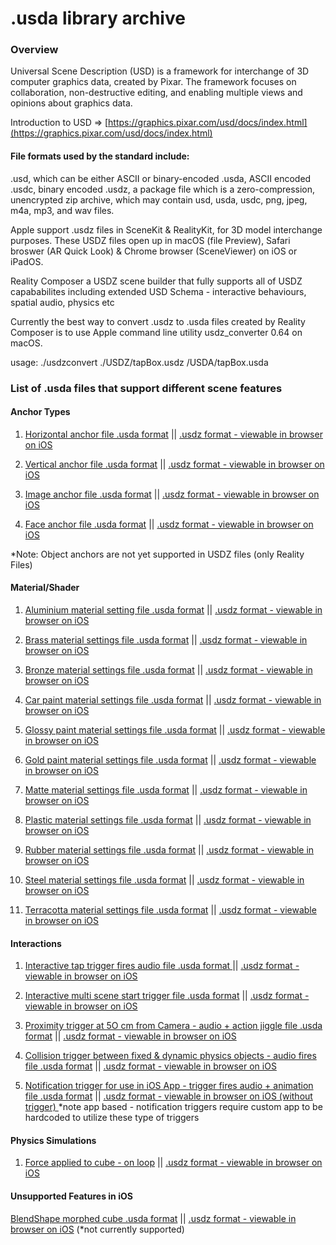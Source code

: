 # .usda library archive

### Overview

Universal Scene Description (USD) is a framework for interchange of 3D computer graphics data, created by Pixar. The framework focuses on collaboration, non-destructive editing, and enabling multiple views and opinions about graphics data.  

Introduction to USD => [https://graphics.pixar.com/usd/docs/index.html](https://graphics.pixar.com/usd/docs/index.html)

#### File formats used by the standard include:

.usd, which can be either ASCII or binary-encoded
.usda, ASCII encoded
.usdc, binary encoded
.usdz, a package file which is a zero-compression, unencrypted zip archive, which may contain usd, usda, usdc, png, jpeg, m4a, mp3, and wav files.

Apple support .usdz files in SceneKit & RealityKit, for 3D model interchange purposes. These USDZ files open up in macOS (file Preview),  Safari broswer (AR Quick Look)  & Chrome browser (SceneViewer) on iOS or iPadOS. 

Reality Composer a USDZ scene builder that fully supports all of USDZ capababilites including extended USD Schema  - interactive behaviours, spatial audio, physics etc 

Currently the best way to convert .usdz to .usda files created by Reality Composer is to use Apple command line utility usdz_converter 0.64 on macOS. 

usage: ./usdzconvert ./USDZ/tapBox.usdz /USDA/tapBox.usda

### List of .usda files that support different scene features

#### Anchor Types

1. [Horizontal anchor file .usda format](https://github.com/wave-electron/usda_files/blob/master/horizontal_anchor.usda)   ||  [.usdz format - viewable in browser on iOS](https://usdzshare.com/?ug-gallery=photo-detail&photo_id=5383)

2. [Vertical anchor file .usda format](https://github.com/wave-electron/usda_files/blob/master/vertical_anchor.usda)   ||   [.usdz format - viewable in browser on iOS](https://usdzshare.com/?ug-gallery=photo-detail&photo_id=5377)

3. [Image anchor file .usda format](https://github.com/wave-electron/usda_files/blob/master/image_anchor.usda)    ||    [.usdz format - viewable in browser on iOS](https://usdzshare.com/?ug-gallery=photo-detail&photo_id=5379)

4. [Face anchor file  .usda format](https://github.com/wave-electron/usda_files/blob/master/face_anchor.usda)     ||     [.usdz format - viewable in browser on iOS](https://usdzshare.com/?ug-gallery=photo-detail&photo_id=5381)

*Note: Object anchors are not yet supported in USDZ files (only Reality Files)

#### Material/Shader 

1. [Aluminium material setting file .usda format](https://github.com/wave-electron/usda_files/blob/master/aluminium_material_settings.usda)   || [.usdz format - viewable in browser on iOS](https://usdzshare.com/?ug-gallery=photo-detail&photo_id=5367)

2. [Brass material settings file .usda format](https://github.com/wave-electron/usda_files/blob/master/brass_material_settings.usda)   || [ .usdz format - viewable in browser on iOS](https://usdzshare.com/?ug-gallery=photo-detail&photo_id=5365)

3. [Bronze material settings file .usda format](https://github.com/wave-electron/usda_files/blob/master/bronze_material_settings.usda)   || [ .usdz format - viewable in browser on iOS](https://usdzshare.com/?ug-gallery=photo-detail&photo_id=5363)

4. [Car paint material settings file .usda format](https://github.com/wave-electron/usda_files/blob/master/car_paint_material_settings.usda)   ||  [ .usdz format - viewable in browser on iOS](https://usdzshare.com/?ug-gallery=photo-detail&photo_id=5369)

5. [Glossy paint material settings file .usda format](https://github.com/wave-electron/usda_files/blob/master/glossy_paint_material_settings.usda)   ||  [ .usdz format - viewable in browser on iOS](https://usdzshare.com/?ug-gallery=photo-detail&photo_id=5347)

6. [Gold paint material settings file .usda format](https://github.com/wave-electron/usda_files/blob/master/gold_material_settings.usda)    ||  [ .usdz format - viewable in browser on iOS](https://usdzshare.com/?ug-gallery=photo-detail&photo_id=5361)

7. [Matte material settings file .usda format](https://github.com/wave-electron/usda_files/blob/master/matte_material_settings.usda)   ||  [ .usdz format - viewable in browser on iOS](https://usdzshare.com/?ug-gallery=photo-detail&photo_id=5373)

8. [Plastic material settings file .usda format](https://github.com/wave-electron/usda_files/blob/master/plastic_material_settings.usda)   ||  [ .usdz format - viewable in browser on iOS](https://usdzshare.com/?ug-gallery=photo-detail&photo_id=5371)

9. [Rubber material settings file .usda format](https://github.com/wave-electron/usda_files/blob/master/rubber_material_settings.usda)    ||  [ .usdz format - viewable in browser on iOS](https://usdzshare.com/?ug-gallery=photo-detail&photo_id=5357)

10. [Steel material settings file .usda format](https://github.com/wave-electron/usda_files/blob/master/steel_material_settings.usda)    ||  [ .usdz format - viewable in browser on iOS](https://usdzshare.com/?ug-gallery=photo-detail&photo_id=5359)

11. [Terracotta material settings file .usda format](https://github.com/wave-electron/usda_files/blob/master/teracotta_material_settings.usda)  ||  [ .usdz format - viewable in browser on iOS](https://usdzshare.com/?ug-gallery=photo-detail&photo_id=5355)


#### Interactions

1. [Interactive tap trigger fires audio file .usda format ](https://github.com/wave-electron/usda_files/blob/master/tap_audio_cube2.usda)   ||   [ .usdz format - viewable in browser on iOS](https://usdzshare.com/?ug-gallery=photo-detail&photo_id=5347)

2. [ Interactive multi scene start trigger file .usda format](https://github.com/wave-electron/usda_files/blob/master/multi_scene3.usda)    || [ .usdz format - viewable in browser on iOS](https://usdzshare.com/?ug-gallery=photo-detail&photo_id=5351)

3. [Proximity trigger at 5O cm from Camera - audio + action jiggle file .usda format](https://github.com/wave-electron/usda_files/blob/master/proximity_trigger_50_centimetres_jiggle.usda)   || [.usdz format - viewable in browser on iOS](https://usdzshare.com/?ug-gallery=photo-detail&photo_id=5385)

4. [Collision trigger between fixed & dynamic physics objects - audio fires file .usda format](https://github.com/wave-electron/usda_files/blob/master/collision_trigger_fixed_dynamic_loop.usda)  || [.usdz format - viewable in browser on iOS](https://usdzshare.com/?ug-gallery=photo-detail&photo_id=5387)

5. [Notification trigger for use in iOS App - trigger fires audio + animation file .usda format](https://github.com/wave-electron/usda_files/blob/master/notification_trigger.usda)   ||   [.usdz format - viewable in browser on iOS (without trigger) ](https://usdzshare.com/?ug-gallery=photo-detail&photo_id=5389)  *note app based - notification triggers require custom app to be hardcoded to utilize these type of triggers 

#### Physics Simulations

1. [Force applied to cube - on loop](https://github.com/wave-electron/usda_files/blob/master/cube_with_force.usda)    ||  [ .usdz format - viewable in browser on iOS](https://usdzshare.com/?ug-gallery=photo-detail&photo_id=5353)


#### Unsupported Features in iOS

[BlendShape morphed cube .usda format](https://github.com/wave-electron/usda_files/blob/master/blendshapes_test.usda)   ||  [ .usdz format - viewable in browser on iOS](https://usdzshare.com/?ug-gallery=photo-detail&photo_id=4181) (*not currently supported)
